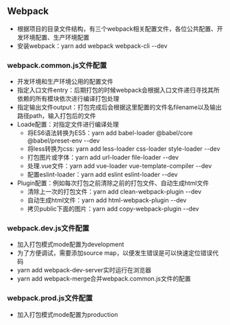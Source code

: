 ## Webpack
- 根据项目的目录文件结构，有三个webpack相关配置文件，各位公共配置、开发环境配置、生产环境配置
- 安装webpack：yarn add webpack webpack-cli --dev

### webpack.common.js文件配置
- 开发环境和生产环境公用的配置文件
- 指定入口文件entry：后期打包的时候webpack会根据入口文件递归寻找其所依赖的所有模块依次进行编译打包处理
- 指定输出文件output：打包完成后会根据这里配置的文件名filename以及输出路径path，输入打包后的文件
- Loade配置：对指定文件进行编译处理
    - 将ES6语法转换为ES5：yarn add babel-loader @babel/core @babel/preset-env --dev
    - 将less转换为css: yarn add less-loader css-loader style-loader --dev
    - 打包图片或字体：yarn add url-loader file-loader --dev
    - 处理.vue文件：yarn add vue-loader vue-template-compiler --dev
    - 配置eslint-loader：yarn add eslint eslint-loader --dev
- Plugin配置：例如每次打包之前清除之前的打包文件、自动生成html文件
    - 清除上一次的打包文件：yarn add clean-webpack-plugin --dev
    - 自动生成html文件：yarn add html-webpack-plugin --dev
    - 拷贝public下面的图片：yarn add copy-webpack-plugin --dev

### webpack.dev.js文件配置
- 加入打包模式mode配置为development
- 为了方便调试，需要添加source map，以便发生错误是可以快速定位错误代码
- yarn add webpack-dev-server实时运行在浏览器
- yarn add webpack-merge合并webpack.common.js文件的配置

### webpack.prod.js文件配置
- 加入打包模式mode配置为production